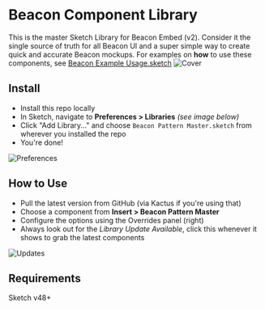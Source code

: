 # Beacon Component Library
This is the master Sketch Library for Beacon Embed (v2). Consider it the single source of truth for all Beacon UI and a super simple way to create quick and accurate Beacon mockups. For examples on **how** to use these components, see [Beacon Example Usage.sketch](https://github.com/helpscout/library-beacon/blob/master/Beacon%20Example%20Usage.sketch) 
![Cover](https://d1ax1i5f2y3x71.cloudfront.net/items/1S45201N0m1I2G0W1y33/cover.jpg)

## Install
- Install this repo locally
- In Sketch, navigate to **Preferences > Libraries** *(see image below)*
- Click "Add Library..." and choose `Beacon Pattern Master.sketch` from wherever you installed the repo
- You're done!

![Preferences](https://d1ax1i5f2y3x71.cloudfront.net/items/392y2N041c142P3e3h1g/prefs.jpeg?X-CloudApp-Visitor-Id=1eebed1b0cc6d11e5a26c5bbfc37f402&v=24f9a7a2)

## How to Use
- Pull the latest version from GitHub (via Kactus if you're using that)
- Choose a component from **Insert > Beacon Pattern Master**
- Configure the options using the Overrides panel (right)
- Always look out for the *Library Update Available*, click this whenever it shows to grab the latest components

![Updates](https://d1ax1i5f2y3x71.cloudfront.net/items/1W232c1H0U0J3L0j1w1l/Screen%20Shot%202017-12-15%20at%2010.22.56%20am.png)

## Requirements
Sketch v48+
